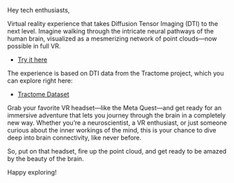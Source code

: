 Hey tech enthusiasts,

Virtual reality experience that takes Diffusion Tensor Imaging (DTI) to the next level. Imagine walking through the intricate neural pathways of the human brain, visualized as a mesmerizing network of point clouds—now possible in full VR.

- [Try it here](https://lnkd.in/dWy9iDtU)

The experience is based on DTI data from the Tractome project, which you can explore right here: 

- [Tractome Dataset](https://lnkd.in/dGwgsv5z)

Grab your favorite VR headset—like the Meta Quest—and get ready for an immersive adventure that lets you journey through the brain in a completely new way. Whether you’re a neuroscientist, a VR enthusiast, or just someone curious about the inner workings of the mind, this is your chance to dive deep into brain connectivity, like never before.

So, put on that headset, fire up the point cloud, and get ready to be amazed by the beauty of the brain.

Happy exploring!
